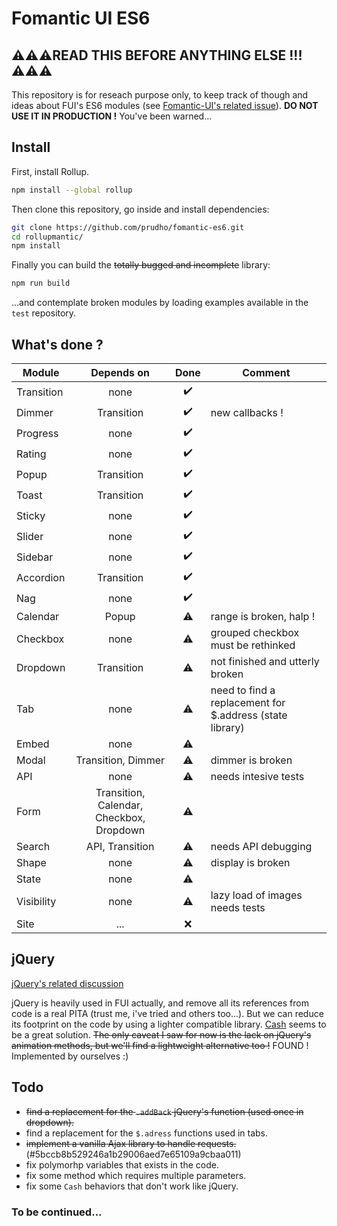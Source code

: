 # Fomantic UI ES6

## ⚠️⚠️⚠️READ THIS BEFORE ANYTHING ELSE !!!⚠️⚠️⚠️
This repository is for reseach purpose only, to keep track of though and ideas about FUI's ES6 modules (see [Fomantic-UI's related issue](https://github.com/fomantic/Fomantic-UI/issues/319)). **DO NOT USE IT IN PRODUCTION !** You've been warned...

## Install
First, install Rollup.
```sh
npm install --global rollup
```

Then clone this repository, go inside and install dependencies:
```sh
git clone https://github.com/prudho/fomantic-es6.git
cd rollupmantic/
npm install
```

Finally you can build the ~~totally bugged and incomplete~~ library:
```sh
npm run build
```

...and contemplate broken modules by loading examples available in the `test` repository.

## What's done ?
| Module        | Depends on    | Done  | Comment |
| ------------- |:-------------:| :----:| ------- |
| Transition    | none          |   ✔️  |         |
| Dimmer        | Transition    |   ✔️  | new callbacks ! |
| Progress      | none          |   ✔️  |         |
| Rating        | none          |   ✔️  |         |
| Popup         | Transition    |   ✔️  |         |
| Toast         | Transition    |   ✔️  |         |
| Sticky        | none          |   ✔️  |         |
| Slider        | none          |   ✔️  |         |
| Sidebar       | none          |   ✔️  |         |
| Accordion     | Transition    |   ✔️  |         |
| Nag           | none          |   ✔️  |         |
| Calendar      | Popup         |   ⚠️  | range is broken, halp ! |
| Checkbox      | none          |   ⚠️  | grouped checkbox must be rethinked |
| Dropdown      | Transition    |   ⚠️  | not finished and utterly broken |
| Tab           | none          |   ⚠️  | need to find a replacement for $.address (state library) |
| Embed         | none          |   ⚠️  |         |
| Modal         | Transition, Dimmer |   ⚠️  | dimmer is broken |
| API           | none          |   ⚠️  | needs intesive tests |
| Form          | Transition, Calendar, Checkbox, Dropdown |   ⚠️  |         |
| Search        | API, Transition |   ⚠️  | needs API debugging |
| Shape         | none          |   ⚠️  | display is broken |
| State         | none          |   ⚠️  |         |
| Visibility    | none          |   ⚠️  | lazy load of images needs tests |
| Site          | ...           |   ❌  |         |

## jQuery

[jQuery's related discussion](https://github.com/fomantic/Fomantic-UI/issues/374)

jQuery is heavily used in FUI actually, and remove all its references from code is a real PITA (trust me, i've tried and others too...). But we can reduce its footprint on the code by using a lighter compatible library. [Cash](https://github.com/fabiospampinato/cash) seems to be a great solution. ~~The only caveat I saw for now is the lack on jQuery's animation methods, but we'll find a lightweight alternative too !~~ FOUND ! Implemented by ourselves :)

## Todo
- ~~find a replacement for the `.addBack` jQuery's function (used once in dropdown).~~
- find a replacement for the `$.adress` functions used in tabs.
- ~~implement a vanilla Ajax library to handle requests.~~ (#5bccb8b529246a1b29006aed7e65109a9cbaa011)
- fix polymorhp variables that exists in the code.
- fix some method which requires multiple parameters.
- fix some `Cash` behaviors that don't work like jQuery.

### To be continued...